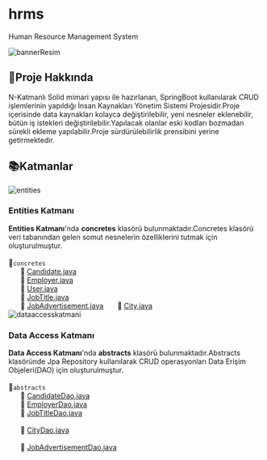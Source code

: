 # hrms
Human Resource Management System

![bannerResim](https://i.ibb.co/j8FF1hf/Data-Access-3.jpg)




## :pushpin:Proje Hakkında
N-Katmanlı Solid mimari yapısı ile hazırlanan, SpringBoot kullanılarak CRUD işlemlerinin yapıldığı 
İnsan Kaynakları Yönetim Sistemi Projesidir.Proje içerisinde data kaynakları kolayca değiştirilebilir,
yeni nesneler eklenebilir, bütün iş istekleri değiştirilebilir.Yapılacak olanlar eski kodları bozmadan 
sürekli ekleme yapılabilir.Proje sürdürülebilirlik prensibini yerine getirmektedir.
## :books:Katmanlar
![entities](https://s3.gifyu.com/images/Data-Access.gif)

### Entities Katmanı
**Entities Katmanı**'nda **concretes**  klasörü bulunmaktadır.Concretes klasörü veri tabanından 
gelen somut nesnelerin özelliklerini tutmak için oluşturulmuştur.
<br> <br>:file_folder:`concretes`  
&nbsp;&nbsp;&nbsp;&nbsp;&nbsp;&nbsp;:page_facing_up: [Candidate.java](https://github.com/atakanreyhanioglu/hrms/blob/master/hrms/src/main/java/kodlamaio/hrms/entities/concretes/Candidate.java) 
<br>&nbsp;&nbsp;&nbsp;&nbsp;&nbsp;&nbsp;:page_facing_up: [Employer.java](https://github.com/atakanreyhanioglu/hrms/blob/master/hrms/src/main/java/kodlamaio/hrms/entities/concretes/Employer.java) 
<br>&nbsp;&nbsp;&nbsp;&nbsp;&nbsp;&nbsp;:page_facing_up: [User.java](https://github.com/atakanreyhanioglu/hrms/blob/master/hrms/src/main/java/kodlamaio/hrms/entities/concretes/User.java) 
<br>&nbsp;&nbsp;&nbsp;&nbsp;&nbsp;&nbsp;:page_facing_up: [JobTitle.java](https://github.com/atakanreyhanioglu/hrms/blob/master/hrms/src/main/java/kodlamaio/hrms/entities/concretes/JobTitle.java)  
&nbsp;&nbsp;&nbsp;&nbsp;&nbsp;&nbsp;:page_facing_up: [JobAdvertisement.java](https://github.com/atakanreyhanioglu/hrms/blob/master/hrms/src/main/java/kodlamaio/hrms/entities/concretes/JobAdvertisement.java)
&nbsp;&nbsp;&nbsp;&nbsp;&nbsp;&nbsp;:page_facing_up: [City.java](https://github.com/atakanreyhanioglu/hrms/blob/master/hrms/src/main/java/kodlamaio/hrms/entities/concretes/City.java)
<br>![dataaccesskatmani](https://i.ibb.co/f1cQDbm/Data-Access-2.jpg)
<br>


###  Data Access Katmanı
**Data Access Katmanı**'nda  **abstracts**  klasörü bulunmaktadır.Abstracts klasöründe Jpa Repository kullanılarak 
CRUD operasyonları Data Erişim Objeleri(DAO) için oluşturulmuştur.
<br> <br> :file_folder:`abstracts` 
<br>&nbsp;&nbsp;&nbsp;&nbsp;&nbsp;&nbsp;:page_facing_up: [CandidateDao.java](https://github.com/atakanreyhanioglu/hrms/blob/master/hrms/src/main/java/kodlamaio/hrms/dataAccess/abstracts/CandidateDao.java)  
&nbsp;&nbsp;&nbsp;&nbsp;&nbsp;&nbsp;:page_facing_up: [EmployerDao.java](https://github.com/atakanreyhanioglu/hrms/blob/master/hrms/src/main/java/kodlamaio/hrms/dataAccess/abstracts/EmployerDao.java)
<br>&nbsp;&nbsp;&nbsp;&nbsp;&nbsp;&nbsp;:page_facing_up: [JobTitleDao.java](https://github.com/atakanreyhanioglu/hrms/blob/master/hrms/src/main/java/kodlamaio/hrms/dataAccess/abstracts/JobTitleDao.java)  
<br>&nbsp;&nbsp;&nbsp;&nbsp;&nbsp;&nbsp;:page_facing_up: [CityDao.java](https://github.com/atakanreyhanioglu/hrms/blob/master/hrms/src/main/java/kodlamaio/hrms/dataAccess/abstracts/CityDao.java)  
<br>&nbsp;&nbsp;&nbsp;&nbsp;&nbsp;&nbsp;:page_facing_up: [JobAdvertisementDao.java](https://github.com/atakanreyhanioglu/hrms/blob/master/hrms/src/main/java/kodlamaio/hrms/dataAccess/abstracts/JobAdvertisementDao.java)  
